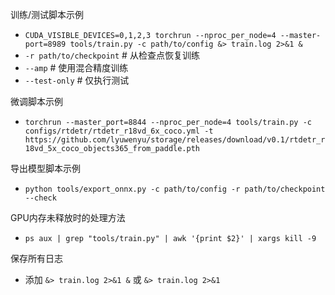 

训练/测试脚本示例
- `CUDA_VISIBLE_DEVICES=0,1,2,3 torchrun --nproc_per_node=4 --master-port=8989 tools/train.py -c path/to/config &> train.log 2>&1 &`
- `-r path/to/checkpoint` # 从检查点恢复训练
- `--amp` # 使用混合精度训练
- `--test-only` # 仅执行测试


微调脚本示例
- `torchrun --master_port=8844 --nproc_per_node=4 tools/train.py -c configs/rtdetr/rtdetr_r18vd_6x_coco.yml -t https://github.com/lyuwenyu/storage/releases/download/v0.1/rtdetr_r18vd_5x_coco_objects365_from_paddle.pth` 


导出模型脚本示例
- `python tools/export_onnx.py -c path/to/config -r path/to/checkpoint --check`


GPU内存未释放时的处理方法
- `ps aux | grep "tools/train.py" | awk '{print $2}' | xargs kill -9`


保存所有日志
- 添加 `&> train.log 2>&1 &` 或 `&> train.log 2>&1`
